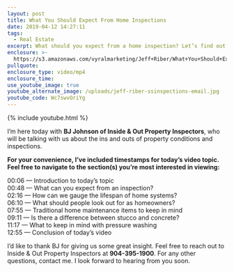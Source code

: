 ```yaml
---
layout: post
title: What You Should Expect From Home Inspections
date: 2019-04-12 14:27:11
tags:
  - Real Estate
excerpt: What should you expect from a home inspection? Let’s find out.
enclosure: >-
  https://s3.amazonaws.com/vyralmarketing/Jeff+Riber/What+You+Should+Expect+From+Home+Inspections.mp4
pullquote:
enclosure_type: video/mp4
enclosure_time:
use_youtube_image: true
youtube_alternate_image: /uploads/jeff-riber-ssinspections-email.jpg
youtube_code: Wc7swvOriYg
---
```


{% include youtube.html %}

I’m here today with **BJ Johnson of Inside & Out Property Inspectors**, who will be talking with us about the ins and outs of property conditions and inspections.

**For your convenience, I’ve included timestamps for today’s video topic. Feel free to navigate to the section(s) you’re most interested in viewing:**

00:06 — Introduction to today’s topic<br>00:48 — What can you expect from an inspection?<br>02:16 — How can we gauge the lifespan of home systems?<br>06:10 — What should people look out for as homeowners?<br>07:55 — Traditional home maintenance items to keep in mind<br>09:11 — Is there a difference between stucco and concrete?<br>11:17 — What to keep in mind with pressure washing<br>12:55 — Conclusion of today’s video

I’d like to thank BJ for giving us some great insight. Feel free to reach out to Inside & Out Property Inspectors at **904-395-1900**. For any other questions, contact me. I look forward to hearing from you soon.